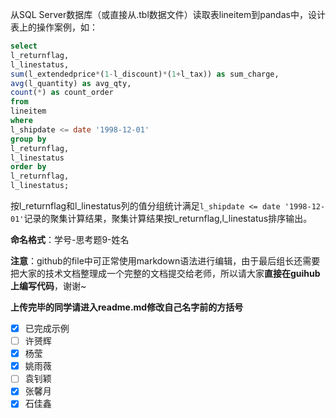从SQL Server数据库（或直接从.tbl数据文件）读取表lineitem到pandas中，设计表上的操作案例，如：

```sql
select
l_returnflag,
l_linestatus,
sum(l_extendedprice*(1-l_discount)*(1+l_tax)) as sum_charge,
avg(l_quantity) as avg_qty,
count(*) as count_order
from
lineitem
where
l_shipdate <= date '1998-12-01' 
group by
l_returnflag,
l_linestatus
order by
l_returnflag,
l_linestatus;
```

按l_returnflag和l_linestatus列的值分组统计满足`l_shipdate <= date '1998-12-01'`记录的聚集计算结果，聚集计算结果按l_returnflag,l_linestatus排序输出。

**命名格式**：学号-思考题9-姓名

**注意**：github的file中可正常使用markdown语法进行编辑，由于最后组长还需要把大家的技术文档整理成一个完整的文档提交给老师，所以请大家**直接在guihub上编写代码**，谢谢~

**上传完毕的同学请进入readme.md修改自己名字前的方括号**

- [x] 已完成示例
- [ ] 许赟辉
- [X] 杨莹
- [x] 姚雨薇
- [ ] 袁钊颖
- [x] 张馨月
- [X] 石佳鑫
